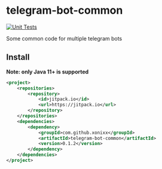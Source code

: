 # telegram-bot-common

[![Unit Tests](https://github.com/xonixx/telegram-bot-common/actions/workflows/run-tests.yml/badge.svg)](https://github.com/xonixx/telegram-bot-common/actions/workflows/run-tests.yml)

Some common code for multiple telegram bots

## Install
 
**Note: only Java 11+ is supported**

```xml 
<project>
    <repositories>
        <repository>
            <id>jitpack.io</id>
            <url>https://jitpack.io</url>
        </repository>
    </repositories>
    <dependencies>
        <dependency>
            <groupId>com.github.xonixx</groupId>
            <artifactId>telegram-bot-common</artifactId>
            <version>0.1.2</version>
        </dependency>
    </dependencies>
</project>
```
